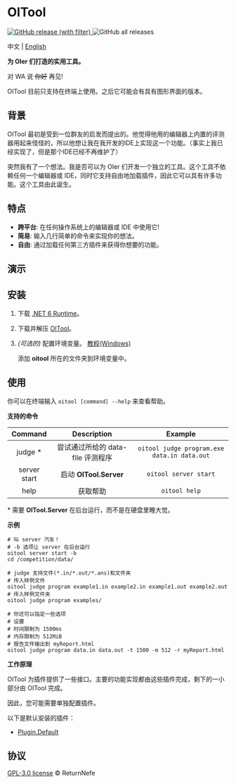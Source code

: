 # OITool

[![GitHub release (with filter)](https://img.shields.io/github/v/release/ReturnNefe/OITool?style=for-the-badge)
](https://github.com/ReturnNefe/OITool/releases) ![GitHub all releases](https://img.shields.io/github/downloads/ReturnNefe/OITool/total?style=for-the-badge)

中文 | [English](https://github.com/ReturnNefe/OITool/blob/main/README.md)

**为 OIer 们打造的实用工具。**
 
对 WA 说 ~~你好~~ 再见!

OITool 目前只支持在终端上使用。之后它可能会有具有图形界面的版本。

## 背景

OITool 最初是受到一位群友的启发而提出的。他觉得他用的编辑器上内置的评测器用起来怪怪的，所以他想让我在我开发的IDE上实现这一个功能。（事实上我已经实现了，但是那个IDE已经不再维护了）

突然我有了一个想法。我是否可以为 OIer 们开发一个独立的工具。这个工具不依赖任何一个编辑器或 IDE，同时它支持自由地加载插件，因此它可以具有许多功能。这个工具由此诞生。

## 特点

* **跨平台**: 在任何操作系统上的编辑器或 IDE 中使用它!
* **简易**: 输入几行简单的命令来实现你的想法。
* **自由**: 通过加载任何第三方插件来获得你想要的功能。

## 演示



## 安装

1. 下载 [.NET 6 Runtime](https://dotnet.microsoft.com/download/dotnet/6.0)。
2. 下载并解压 [OITool](https://github.com/ReturnNefe/OITool/releases)。
3. _(可选的)_ 配置环境变量。
   [教程(Windows)](https://www.computerhope.com/issues/ch000549.htm)
   
   添加 **oitool** 所在的文件夹到环境变量中。

## 使用

你可以在终端输入 ``oitool [command] --help`` 来查看帮助。

**支持的命令**

| Command | Description | Example |
|:--:|:--:|:--:|
| judge * | 尝试通过所给的 data-file 评测程序 | ```oitool judge program.exe data.in data.out``` |
| server start | 启动 **OITool.Server** | ``oitool server start`` |
| help | 获取帮助 | ``oitool help`` |

\* 需要 **OITool.Server** 在后台运行，而不是在硬盘里睡大觉。

**示例**

```shell
# 叫 server 汽车！
# -b 选项让 server 在后台运行
oitool server start -b
cd /competition/data/

# judge 支持文件(*.in/*.out/*.ans)和文件夹
# 传入样例文件
oitool judge program example1.in example2.in example1.out example2.out
# 传入样例文件夹
oitool judge program examples/

# 你还可以指定一些选项
# 设置
# 时间限制为 1500ms
# 内存限制为 512MiB
# 报告文件输出到 myReport.html
oitool judge program data.in data.out -t 1500 -m 512 -r myReport.html
```

**工作原理**

OITool 为插件提供了一些接口。主要的功能实现都由这些插件完成，剩下的一小部分由 OITool 完成。

因此，您可能需要单独配置插件。

以下是默认安装的插件：

* [Plugin.Default](https://github.com/ReturnNefe/OITool/blob/main/docs/plugin/default.md)

## 协议

[GPL-3.0 license](https://github.com/ReturnNefe/OITool/blob/main/LICENSE) © ReturnNefe